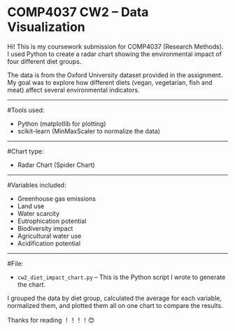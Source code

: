 # COMP4037 CW2 – Data Visualization

Hi! This is my coursework submission for COMP4037 (Research Methods).  
I used Python to create a radar chart showing the environmental impact of four different diet groups.

The data is from the Oxford University dataset provided in the assignment.  
My goal was to explore how different diets (vegan, vegetarian, fish and meat) affect several environmental indicators.

---------

#Tools used:
- Python (matplotlib for plotting)
- scikit-learn (MinMaxScaler to normalize the data)

---------

#Chart type:
- Radar Chart (Spider Chart)

---------
#Variables included:
- Greenhouse gas emissions  
- Land use  
- Water scarcity  
- Eutrophication potential  
- Biodiversity impact  
- Agricultural water use  
- Acidification potential

-----------
#File:
- `cw2_diet_impact_chart.py` – This is the Python script I wrote to generate the chart.

I grouped the data by diet group, calculated the average for each variable, normalized them, and plotted them all on one chart to compare the results.

Thanks for reading ！！！！😊
